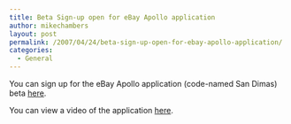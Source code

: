 ```yaml
---
title: Beta Sign-up open for eBay Apollo application
author: mikechambers
layout: post
permalink: /2007/04/24/beta-sign-up-open-for-ebay-apollo-application/
categories:
  - General
---
```



You can sign up for the eBay Apollo application (code-named San Dimas) beta [here][1].

You can view a video of the application [here][2].

 [1]: http://www.sandimasproject.com/
 [2]: http://www.demo.com/demonstrators/demo2007/91259.php